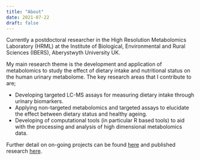 ```yaml
---
title: "About"
date: 2021-07-22
draft: false
---
```


Currently a postdoctoral researcher in the High Resolution Metabolomics Laboratory (HRML) at the Institute of Biological, Environmental and Rural Sciences (IBERS), Aberystwyth University UK.

My main research theme is the development and application of metabolomics to study the effect of dietary intake and nutritional status on the human urinary metabolome. The key research areas that I contribute to are;
 * Developing targeted LC-MS assays for measuring dietary intake through urinary biomarkers.
 * Applying non-targeted metabolomics and targeted assays to elucidate the effect between dietary status and healthy ageing.
 * Developing of computational tools (in particular R based tools) to aid with the processing and analysis of high dimensional metabolomics data.
 

Further detail on on-going projects can be found [here](/projects) and published research [here](/publications).
